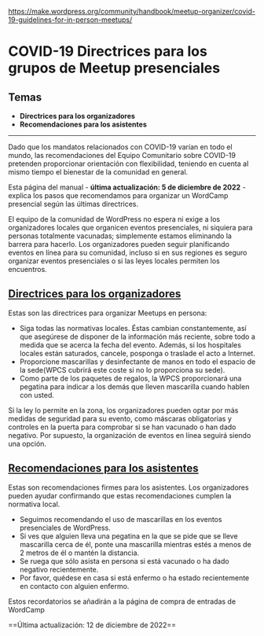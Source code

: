 https://make.wordpress.org/community/handbook/meetup-organizer/covid-19-guidelines-for-in-person-meetups/

# COVID-19 Directrices para los grupos de Meetup presenciales

## Temas
- **Directrices para los organizadores**
- **Recomendaciones para los asistentes**

---

Dado que los mandatos relacionados con COVID-19 varían en todo el mundo, las recomendaciones del Equipo Comunitario sobre COVID-19 pretenden proporcionar orientación con flexibilidad, teniendo en cuenta al mismo tiempo el bienestar de la comunidad en general.

Esta página del manual - **última actualización: 5 de diciembre de 2022** - explica los pasos que recomendamos para organizar un WordCamp presencial según las últimas directrices.

El equipo de la comunidad de WordPress no espera ni exige a los organizadores locales que organicen eventos presenciales, ni siquiera para personas totalmente vacunadas; simplemente estamos eliminando la barrera para hacerlo. Los organizadores pueden seguir planificando eventos en línea para su comunidad, incluso si en sus regiones es seguro organizar eventos presenciales o si las leyes locales permiten los encuentros.

## [**Directrices para los organizadores**](https://make.wordpress.org/community/handbook/meetup-organizer/covid-19-guidelines-for-in-person-meetups/#guidelines-for-in-person-wordcamps)

Estas son las directrices para organizar Meetups en persona:

- Siga todas las normativas locales. Éstas cambian constantemente, así que asegúrese de disponer de la información más reciente, sobre todo a medida que se acerca la fecha del evento. Además, si los hospitales locales están saturados, cancele, posponga o traslade el acto a Internet.
- Proporcione mascarillas y desinfectante de manos en todo el espacio de la sede(WPCS cubrirá este coste si no lo proporciona su sede).
- Como parte de los paquetes de regalos, la WPCS proporcionará una pegatina para indicar a los demás que lleven mascarilla cuando hablen con usted.

Si la ley lo permite en la zona, los organizadores pueden optar por más medidas de seguridad para su evento, como máscaras obligatorias y controles en la puerta para comprobar si se han vacunado o han dado negativo. Por supuesto, la organización de eventos en línea seguirá siendo una opción.

## [**Recomendaciones para los asistentes**](https://make.wordpress.org/community/handbook/meetup-organizer/covid-19-guidelines-for-in-person-meetups/#who-could-attend-the-in-person-wordcamp)

Estas son recomendaciones firmes para los asistentes. Los organizadores pueden ayudar confirmando que estas recomendaciones cumplen la normativa local.

- Seguimos recomendando el uso de mascarillas en los eventos presenciales de WordPress.
- Si ves que alguien lleva una pegatina en la que se pide que se lleve mascarilla cerca de él, ponte una mascarilla mientras estés a menos de 2 metros de él o mantén la distancia.
- Se ruega que sólo asista en persona si está vacunado o ha dado negativo recientemente.
- Por favor, quédese en casa si está enfermo o ha estado recientemente en contacto con alguien enfermo.

Estos recordatorios se añadirán a la página de compra de entradas de WordCamp

==Última actualización: 12 de diciembre de 2022==